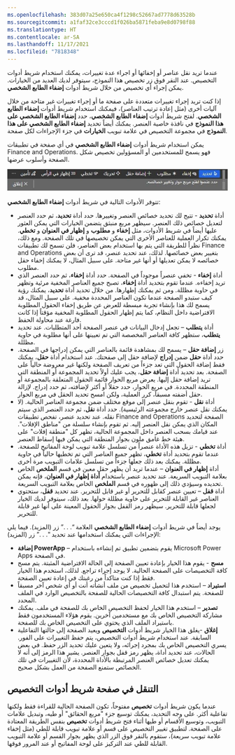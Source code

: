 ```yaml
---
ms.openlocfilehash: 383d07a25e650ca4f1298c52667ad7778d63528b
ms.sourcegitcommit: a1faf32ce3cccd1f026ba5871feba9e8d0798f88
ms.translationtype: HT
ms.contentlocale: ar-SA
ms.lasthandoff: 11/17/2021
ms.locfileid: "7818348"
---
```

عندما تريد نقل عناصر أو إخفائها أو اجراء عدة تغييرات، يمكنك استخدام شريط أدوات التخصيص. عند النقر فوق زر تخصيص هذا النموذج، سيتوفر لديك العديد من الخيارات. يمكن إجراء أي تخصيص من خلال شريط أدوات **إضفاء الطابع الشخصي**. 

إذا كنت تريد إجراء تغييرات متعددة على صفحة ما أو إجراء تغييرات غير متاحة من خلال آليات أخرى (مثل إعادة ترتيب العناصر)، فيمكنك استخدام شريط أدوات **إضفاء الطابع الشخصي**. لفتح شريط أدوات **إضفاء الطابع الشخصي**، حدد **إضفاء الطابع الشخصي على هذا النموذج** في نافذة خاصية العنصر. يمكنك أيضاً تحديد **إضفاء الطابع الشخصي على هذا النموذج** في مجموعة التخصيص في علامة تبويب **الخيارات** في جزء الإجراءات لكل صفحة.

يمكن استخدام شريط أدوات **إضفاء الطابع الشخصي** في أي صفحة في تطبيقات Finance and Operations. فهو يسمح للمستخدمين أو المسؤولين تخصيص شكل الصفحة وأسلوب عرضها. 

![لقطة شاشة لشريط أدوات إضفاء الطابع الشخصي في تطبيقات Finance and Operations.](../media/personalization_toolbar-ss.png)

تتوفر الأدوات التالية في شريط أدوات **إضفاء الطابع الشخصي**:

- أداة **تحديد** - تتيح لك تحديد خصائص العنصر وتغييرها. حدد أداة **تحديد**، ثم حدد العنصر لتعديل خصائص ذلك العنصر. سيظهر مربع منبثق يتضمن الخيارات التي يمكن العثور عليها أيضاً في شريط الأدوات، مثل **إخفاء** و **مطلوب** و **إظهار في العنوان** و **تخطي**. يمكنك تكرار العملية للعناصر الأخرى التي يمكن تخصيصها في تلك الصفحة. ومع ذلك، نظراً للطريقة التي يتم بها استخدام بعض العناصر، فلن تسمح لك تطبيقات Finance and Operations بتغيير بعض خصائصها. لذلك، عند تحديد عنصر، قد ترى أن بعض خصائصه لا يمكن تعديلها أو أنها غير متاحة. على سبيل المثال، لا يمكنك إخفاء حقل مطلوب.
- أداة **إخفاء** - تخفي عنصراً موجوداً في الصفحة. حدد أداة **إخفاء**، ثم حدد العنصر الذي تريد إخفاءه. عندما تقوم بتحديد أداة **إخفاء**، تصبح جميع العناصر المخفية مرئية وتظهر في حاوية مظللة. ومن ثم يمكنك إظهارها. من خلال تحديد أداة **تحديد**، يمكنك رؤية كيف ستبدو الصفحة عندما تكون العناصر المحددة مخفية. على سبيل المثال، قد يسمح لك هذا بإنشاء تجربة مبسطة للعرض عن طريق إخفاء الحقول المطلوبة الافتراضية داخل النظام، كما يتم إظهار الحقول المطلوبة المخفية مؤقتاً إذا كانت فارغة عند محاولة الحفظ.
- أداة **يتطلب** – تجعل إدخال البيانات في عنصر الصفحة أحد المتطلبات. عند تحديد **يتطلب**، ستظهر كافة العناصر المخصصة التي تم تعيينها على أنها مطلوبة في حاوية مظللة. 
- زر **إضافة حقل** – يسمح لك بمشاهدة قائمة بالعناصر التي يمكن إدراجها في الصفحة.  حدد أداة **حقل** ضمن **إدراج** لإضافة حقل إلى صفحتك. عند استخدام أداة **حقل**، يمكنك فقط إضافة الحقول التي تعد جزءاً من تعريف الصفحة ولكنها غير معروضة حالياً على الصفحة. بعد تحديد أداة **إضافة حقل**، يجب عليك أولاً تحديد المجموعة أو المنطقة التي تريد إضافة حقل إليها. يعرض مربع الحوار قائمة الحقول المتعلقة بالمجموعة أو المنطقة المحددة. في مربع الحوار، حدد حقلاً أو أكثر لإضافته، ثم حدد إدراج. لإزالة حقل أضفته مسبقاً، كرر العملية، ولكن امسح تحديد الحقل في مربع الحوار.
- أداة **نقل** - تقوم بنقل عنصر إلى موقع مختلف ضمن مجموعة العناصر الحالية. (لا يمكنك نقل عنصر خارج مجموعته الرئيسية). حدد أداة **نقل**، ثم حدد العنصر الذي سيتم نقله. عند تحديد عنصر، تفحص تطبيقات Finance and Operations الصفحة لتحديد المكان الذي يمكن نقل العنصر إليه. ثم تقوم بإنشاء سلسلة من "مناطق الإفلات". عند قيامك بسحب العنصر داخل المجموعة الحالية، تظهر كل "منطقة إفلات" على هيئة خط غامق ملون بجوار المنطقة التي يمكن فيها إسقاط العنصر.
- أداة **تخطي** - تزيل هذه الأداة عنصراً من تسلسل علامة تبويب لوحة المفاتيح للصفحة. عندما تقوم بتحديد أداة **تخطي**، تظهر جميع العناصر التي تم تخطيها حالياً في حاوية مظللة. يمكنك بعد ذلك جعلها جزءاً من تسلسل علامات التبويب مرة أخرى.
- أداة **إظهار في العنوان** – عندما تريد أن يظهر حقل معين في قسم **الملخص** الخاص بعلامة التبويب السريعة. عند تحديد عنصر باستخدام **أداة إظهار في العنوان**، فإنه يمكن تحديده وسيؤدي ذلك إلى ظهوره في قسم **الملخص** الخاص بعلامة التبويب السريعة. 
- أداة **قفل** – تعيين عنصر كقابل للتحرير أو غير قابل للتحرير.  عند تحديد **قفل**، ستحتوي العناصر غير القابلة للتحرير على حاوية مظللة حولها. بعد ذلك، سيتوفر لديك الخيار لجعلها قابلة للتحرير. سيظهر رمز القفل بجوار الحقول المعينة على أنها غير قابلة للتحرير. 


يوجد أيضاً في شريط أدوات **إضفاء الطابع الشخصي** العلامة “. . .” زر (المزيد). فيما يلي الإجراءات التي يمكنك استخدامها عند تحديد ". . .” زر (المزيد): 

- **إضافة PowerApp‎** – يقوم بتضمين تطبيق تم إنشاءه باستخدام Microsoft Power Apps في الصفحة. 
- **مسح** - يقوم هذا الخيار بإعادة تعيين الصفحة إلى الحالة الافتراضية المثبتة. يتم مسح كافة التخصيصات على الصفحة الحالية. لا يوجد إجراء تراجع. لذلك، استخدم هذا الخيار فقط إذا كنت متاكداً من رغبتك في إعادة تعيين الصفحة.
- **استيراد** – استخدم هذا لتحميل تخصيص من ملف أنشأته أنت أو أي شخص آخر مسبقاً للصفحة. يتم استبدال كافة التخصيصات الحالية للصفحة بالتخصيص الوارد في الملف المحدد.
- **تصدير** – استخدم هذا الخيار لحفظ التخصيص الخاص بك للصفحة في ملف. يمكنك مشاركة التخصيص الخاص بك مع مستخدمين آخرين. يقوم هؤلاء المستخدمون فقط باستيراد الملف الذي يحتوي على التخصيص الخاص بك للصفحة.
- **إغلاق** -يغلق هذا الخيار شريط أدوات **التخصيص** ويعيد الصفحة إلى حالتها التفاعلية السابقة.
عند استخدام شريط أدوات التخصيص، يتم حفظ التغييرات على الفور. يسري التخصيص الخاص بك بمجرد إجرائه، ولا يتعين عليك تحديد الزر حفظ. في بعض الحالات، عند تحديد أداة، يظهر رمز قفل بجوار العنصر. يشير هذا الرمز إلى أنه لا يمكنك تعديل خصائص العنصر المرتبطة بالأداة المحددة، لأن التغييرات في تلك الخصائص ستمنع الصفحة من العمل بشكل صحيح.

## <a name="navigating-the-personalization-toolbar-page"></a>التنقل في صفحة شريط أدوات التخصيص 

عندما يكون شريط أدوات **تخصيص** مفتوحاً، تكون الصفحة الحالية للقراءة فقط ولكنها تفاعلية أكثر. على وجه التحديد، يمكنك توسيع جزء "مربع الحقائق" أو طيه، وتبديل علامات التبويب، وتوسيع الأقسام أو طيها أثناء فتح شريط أدوات **تخصيص** بنفس الطريقة المعتادة على الصفحة. لتطبيق تغيير التخصيص على قسم أو علامة تبويب قابلة للطي (مثل إخفاء علامة تبويب سريعة)، ستقوم بالنقر فوق الزر الذي يظهر بجوار القسم أو علامة التبويب القابلة للطي عند التركيز على لوحة المفاتيح أو عند المرور فوقها.

